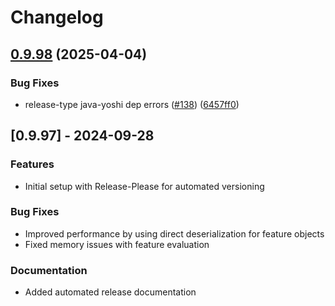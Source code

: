 # Changelog

## [0.9.98](https://github.com/growthbook/growthbook-sdk-java/compare/v0.9.97...v0.9.98) (2025-04-04)


### Bug Fixes

* release-type java-yoshi dep errors ([#138](https://github.com/growthbook/growthbook-sdk-java/issues/138)) ([6457ff0](https://github.com/growthbook/growthbook-sdk-java/commit/6457ff09e8a23ed243efceabced27d21e6880fc6))

## [0.9.97] - 2024-09-28

### Features

* Initial setup with Release-Please for automated versioning

### Bug Fixes

* Improved performance by using direct deserialization for feature objects
* Fixed memory issues with feature evaluation

### Documentation

* Added automated release documentation

